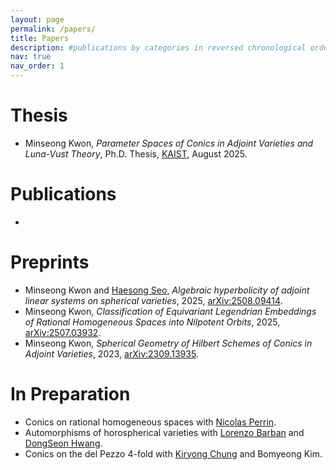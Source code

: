 ```yaml
---
layout: page
permalink: /papers/
title: Papers
description: #publications by categories in reversed chronological order. generated by jekyll-scholar.
nav: true
nav_order: 1
---
```

# Thesis
* Minseong Kwon, *Parameter Spaces of Conics in Adjoint Varieties and Luna-Vust Theory*, Ph.D. Thesis, [KAIST](https://library.kaist.ac.kr/search/ctlgSearch/posesn/view.do?bibctrlno=1142956&se=t0&ty=B&_csrf=6574c1ac-5478-454e-95b7-cf69652264c1), August 2025.

# Publications
* 

# Preprints
* Minseong Kwon and [Haesong Seo](https://sites.google.com/view/haesongseo/home), *Algebraic hyperbolicity of adjoint linear systems on spherical varieties*, 2025, [arXiv:2508.09414](https://arxiv.org/abs/2508.09414).
* Minseong Kwon, *Classification of Equivariant Legendrian Embeddings of Rational Homogeneous Spaces into Nilpotent Orbits*, 2025, [arXiv:2507.03932](https://arxiv.org/abs/2507.03932).
* Minseong Kwon, *Spherical Geometry of Hilbert Schemes of Conics in Adjoint Varieties*, 2023, [arXiv:2309.13935](https://arxiv.org/abs/2309.13935).

# In Preparation
* Conics on rational homogeneous spaces with [Nicolas Perrin](https://perso.pages.math.cnrs.fr/users/nicolas.perrin/).
* Automorphisms of horospherical varieties with [Lorenzo Barban](https://sites.google.com/view/lorenzobarban/) and [DongSeon Hwang](https://ccg.ibs.re.kr/members/).
* Conics on the del Pezzo 4-fold with [Kiryong Chung](https://sites.google.com/site/kiryongchung/home) and Bomyeong Kim.
